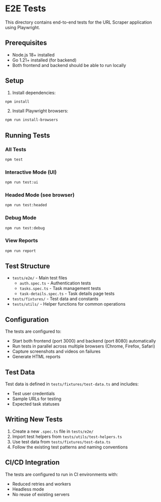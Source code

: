 # E2E Tests

This directory contains end-to-end tests for the URL Scraper application using Playwright.

## Prerequisites

- Node.js 18+ installed
- Go 1.21+ installed (for backend)
- Both frontend and backend should be able to run locally

## Setup

1. Install dependencies:

```bash
npm install
```

2. Install Playwright browsers:

```bash
npm run install-browsers
```

## Running Tests

### All Tests

```bash
npm test
```

### Interactive Mode (UI)

```bash
npm run test:ui
```

### Headed Mode (see browser)

```bash
npm run test:headed
```

### Debug Mode

```bash
npm run test:debug
```

### View Reports

```bash
npm run report
```

## Test Structure

- `tests/e2e/` - Main test files
  - `auth.spec.ts` - Authentication tests
  - `tasks.spec.ts` - Task management tests
  - `task-details.spec.ts` - Task details page tests
- `tests/fixtures/` - Test data and constants
- `tests/utils/` - Helper functions for common operations

## Configuration

The tests are configured to:

- Start both frontend (port 3000) and backend (port 8080) automatically
- Run tests in parallel across multiple browsers (Chrome, Firefox, Safari)
- Capture screenshots and videos on failures
- Generate HTML reports

## Test Data

Test data is defined in `tests/fixtures/test-data.ts` and includes:

- Test user credentials
- Sample URLs for testing
- Expected task statuses

## Writing New Tests

1. Create a new `.spec.ts` file in `tests/e2e/`
2. Import test helpers from `tests/utils/test-helpers.ts`
3. Use test data from `tests/fixtures/test-data.ts`
4. Follow the existing test patterns and naming conventions

## CI/CD Integration

The tests are configured to run in CI environments with:

- Reduced retries and workers
- Headless mode
- No reuse of existing servers
